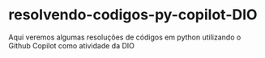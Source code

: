 # resolvendo-codigos-py-copilot-DIO
Aqui veremos algumas resoluções de códigos em python utilizando o Github Copilot como atividade da DIO
